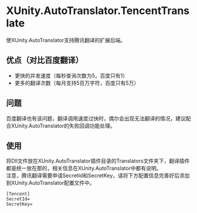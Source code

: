 # XUnity.AutoTranslator.TencentTranslate
使XUnity.AutoTranslator支持腾讯翻译的扩展后端。
## 优点（对比百度翻译）
- 更快的并发速度（每秒查询次数为5，百度只有1）
- 更多的翻译次数（每月支持5百万字符，百度只有5万）
## 问题
百度翻译也有该问题，翻译调用速度过快时，偶尔会出现无法翻译的情况，建议配合XUnity.AutoTranslator的失败回调功能处理。
## 使用
将Dll文件放在XUnity.AutoTranslator插件目录的Translators文件夹下，翻译插件都是统一放在那的，相关信息在XUnity.AutoTranslator中都有说明。  
注意，腾讯翻译需要申请SecretId和SecretKey，请将下方配置信息完善好后添加到XUnity.AutoTranslator配置文件中。
```
[Tencent]
SecretId=
SecretKey=
```
